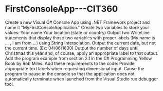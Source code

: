 # FirstConsoleApp---CIT360
Create a new Visual C# Console App using .NET Framework project and name it "MyFirstConsoleApplication."
Create two variables to store your values:
Your name
Your location (state or country)
Output two WriteLine statements that display those two variables with proper labels (My name is ... , I am from ...) using String Interpolation.
Output the current date, but not the current time. (Ex: 04/06/1830)
Output the number of days until Christmas this year and, of course, apply an appropriate label to that output.
Add the program example from section 2.1 in the C# Programming Yellow Book by Rob Miles.
Add these requirements to the code:
Provide appropriate text labels when requesting dimensional input.
Cause the program to pause in the console so that the application does not automatically terminate when launched from the Visual Studio run debugger tool. 
